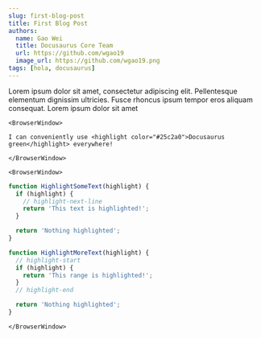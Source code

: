 ```yaml
---
slug: first-blog-post
title: First Blog Post
authors:
  name: Gao Wei
  title: Docusaurus Core Team
  url: https://github.com/wgao19
  image_url: https://github.com/wgao19.png
tags: [hola, docusaurus]
---
```


Lorem ipsum dolor sit amet, consectetur adipiscing elit. Pellentesque elementum dignissim ultricies. Fusce rhoncus ipsum tempor eros aliquam consequat. Lorem ipsum dolor sit amet


```mdx-code-block
<BrowserWindow>

I can conveniently use <highlight color="#25c2a0">Docusaurus green</highlight> everywhere!

</BrowserWindow>
```


```mdx-code-block
<BrowserWindow>
```

```js
function HighlightSomeText(highlight) {
  if (highlight) {
    // highlight-next-line
    return 'This text is highlighted!';
  }

  return 'Nothing highlighted';
}

function HighlightMoreText(highlight) {
  // highlight-start
  if (highlight) {
    return 'This range is highlighted!';
  }
  // highlight-end

  return 'Nothing highlighted';
}
```

```mdx-code-block
</BrowserWindow>
```